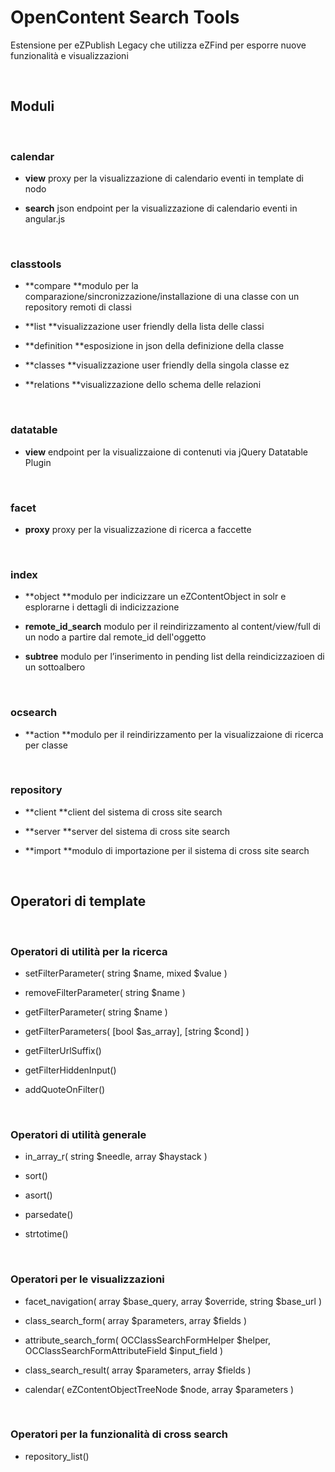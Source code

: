 OpenContent Search Tools
========================

Estensione per eZPublish Legacy che utilizza eZFind per esporre nuove
funzionalità e visualizzazioni

 

Moduli
------

 

### calendar

-   **view** proxy per la visualizzazione di calendario eventi in template di
    nodo

-   **search** json endpoint per la visualizzazione di calendario eventi in
    angular.js

 

### classtools

-   **compare **modulo per la comparazione/sincronizzazione/installazione di una
    classe con un repository remoti di classi

-   **list **visualizzazione user friendly della lista delle classi

-   **definition **esposizione in json della definizione della classe

-   **classes **visualizzazione user friendly della singola classe ez

-   **relations **visualizzazione dello schema delle relazioni

 

### datatable

-   **view** endpoint per la visualizzaione di contenuti via jQuery Datatable
    Plugin

 

### facet

-   **proxy** proxy per la visualizzazione di ricerca a faccette

 

### index

-   **object **modulo per indicizzare un eZContentObject in solr e esplorarne i
    dettagli di indicizzazione

-   **remote\_id\_search** modulo per il reindirizzamento al content/view/full
    di un nodo a partire dal remote\_id dell'oggetto

-   **subtree** modulo per l’inserimento in pending list della reindicizzazioen
    di un sottoalbero

 

### ocsearch

-   **action **modulo per il reindirizzamento per la visualizzaione di ricerca
    per classe

 

### repository

-   **client **client del sistema di cross site search

-   **server **server del sistema di cross site search

-   **import **modulo di importazione per il sistema di cross site search

 

Operatori di template
---------------------

 

### Operatori di utilità per la ricerca

-   setFilterParameter( string \$name, mixed \$value )

-   removeFilterParameter( string \$name )

-   getFilterParameter( string \$name )

-   getFilterParameters( [bool \$as\_array], [string \$cond] )

-   getFilterUrlSuffix()

-   getFilterHiddenInput()

-   addQuoteOnFilter()

 

### Operatori di utilità generale

-   in\_array\_r( string \$needle, array \$haystack )

-   sort()

-   asort()

-   parsedate()

-   strtotime()

 

### Operatori per le visualizzazioni

-   facet\_navigation( array \$base\_query, array \$override, string \$base\_url
    )

-   class\_search\_form( array \$parameters, array \$fields )

-   attribute\_search\_form( OCClassSearchFormHelper \$helper,
    OCClassSearchFormAttributeField \$input\_field )

-   class\_search\_result( array \$parameters, array \$fields )

-   calendar( eZContentObjectTreeNode \$node, array \$parameters )

 

### Operatori per la funzionalità di cross search

-   repository\_list()

